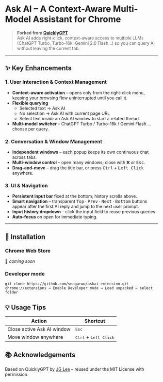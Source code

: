 # Ask AI – A Context-Aware Multi-Model Assistant for Chrome 

> **Forked from [QuicklyGPT](https://github.com/zealotjin/quicklygpt-extension)**  
> Ask AI adds right-click, context-aware access to multiple LLMs (ChatGPT Turbo, Turbo-16k, Gemini 2.0 Flash…) so you can query AI without leaving the current tab.


---

## ✨ Key Enhancements

### 1. User Interaction & Context Management
- **Context-aware activation** – opens only from the right-click menu, keeping your browsing flow uninterrupted until you call it.  
- **Flexible querying**  
  - Selected text → Ask AI  
  - No selection → Ask AI with current page URL  
  - Select text *inside* an Ask AI window to start a related thread.
- **Multi-model switcher** – ChatGPT Turbo / Turbo-16k / Gemini Flash … choose per query.

### 2. Conversation & Window Management
- **Independent windows** – each popup keeps its own continuous chat across tabs.  
- **Multi-window control** – open many windows; close with ❌ or <kbd>Esc</kbd>.  
- **Drag-and-move** – drag the title bar, or press <kbd>Ctrl</kbd> + <kbd>Left Click</kbd> anywhere.

### 3. UI & Navigation
- **Persistent input bar** fixed at the bottom; history scrolls above.  
- **Smart navigation** – transparent <kbd>Top</kbd> · <kbd>Prev</kbd> · <kbd>Next</kbd> · <kbd>Bottom</kbd> buttons appear after the first AI reply and jump to the next user prompt.  
- **Input history dropdown** – click the input field to reuse previous queries.  
- **Auto-focus** on open for immediate typing.

---

## 🚀 Installation

### Chrome Web Store  
 🔗 *coming soon* 

### Developer mode
```text
git clone https://github.com/seagarwu/askai-extension.git
chrome://extensions → Enable Developer mode → Load unpacked → select folder
```

## 💡 Usage Tips
| Action                     | Shortcut                                |
| -------------------------- | --------------------------------------- |
| Close active Ask AI window | <kbd>Esc</kbd>                          |
| Move window anywhere       | <kbd>Ctrl</kbd> + <kbd>Left Click</kbd> |

 ## 📚 Acknowledgements
Based on QuicklyGPT by [JG Lee](https://github.com/zealotjin/quicklygpt-extension) – reused under the MIT License with permission.
